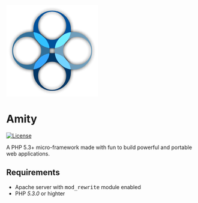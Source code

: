 ![Amity](assets/images/logo-amity.png)
# Amity
[![License](https://img.shields.io/github/license/AlexisJehan/Amity.svg)](LICENSE.txt)

A PHP 5.3+ micro-framework made with fun to build powerful and portable web applications.

## Requirements
* Apache server with <kbd>mod_rewrite</kbd> module enabled
* PHP _5.3.0_ or highter